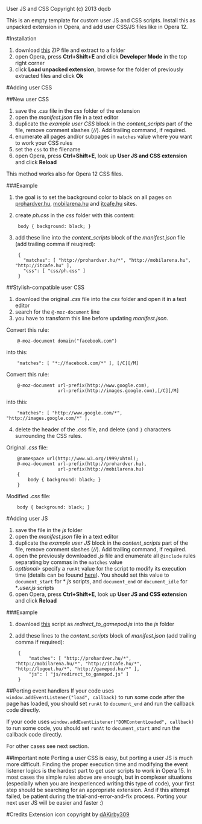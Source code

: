 User JS and CSS
Copyright (c) 2013 dqdb

This is an empty template for custom user JS and CSS scripts. Install this as unpacked extension in Opera, and add user CSS/JS files like in Opera 12.

#Installation
1. download [this](https://github.com/dqdb/opera-extensions/blob/master/user-js-css/template.zip) ZIP file and extract to a folder
2. open Opera, press **Ctrl+Shift+E** and click **Developer Mode** in the top right corner
3. click **Load unpacked extension**, browse for the folder of previously extracted files and click **Ok**

#Adding user CSS

##New user CSS
1. save the *.css* file in the *css* folder of the extension
2. open the *manifest.json* file in a text editor
3. duplicate the *example user CSS* block in the *content_scripts* part of the file, remove comment slashes (*//*). Add trailing command, if required.
3. enumerate all pages and/or subpages in ``matches`` value where you want to work your CSS rules
4. set the ``css`` to the filename
5. open Opera, press **Ctrl+Shift+E**, look up **User JS and CSS extension** and click **Reload**

This method works also for Opera 12 CSS files.

###Example
1. the goal is to set the background color to black on all pages on [prohardver.hu](http://prohardver.hu), [mobilarena.hu](http://mobilarena.hu) and [itcafe.hu](http://itcafe.hu) sites.
2. create *ph.css* in the *css* folder with this content:

        body { background: black; }
3. add these line into the *content_scripts* block of the *manifest.json* file (add trailing comma if reuqired):

        {
          "matches": [ "http://prohardver.hu/*", "http://mobilarena.hu", "http://itcafe.hu" ], 
          "css": [ "css/ph.css" ] 
        }


##Stylish-compatible user CSS
1. download the original *.css* file into the *css* folder and open it in a text editor
2. search for the ``@-moz-document`` line
3. you have to transform this line before updating *manifest.json*. 

 Convert this rule:

        @-moz-document domain("facebook.com")

 into this:

        "matches": [ "*://facebook.com/*" ], [/C][/M]

 Convert this rule:

        @-moz-document url-prefix(http://www.google.com),
                       url-prefix(http://images.google.com),[/C][/M]

 into this:

        "matches": [ "http://www.google.com/*", "http://images.google.com/*" ],

4. delete the header of the *.css* file, and delete ``{``and ``}`` characters surrounding the CSS rules.

 Original *.css* file:

        @namespace url(http://www.w3.org/1999/xhtml);
        @-moz-document url-prefix(http://prohardver.hu),
                       url-prefix(http://mobilarena.hu)
        {
            body { background: black; }
        }

 Modified *.css* file:

        body { background: black; }


#Adding user JS
1. save the file in the *js* folder
2. open the *manifest.json* file in a text editor
3. duplicate the *example user JS* block in the *content_scripts* part of the file, remove comment slashes (*//*). Add trailing command, if required.
4. open the previously downloaded *.js* file and enumerate all ``@include`` rules separating by commas in the ``matches`` value
5. *opttional>* specify a ``runAt`` value for the script to modify its execution time (details can be fouund [here](https://developer.chrome.com/extensions/content_scripts.html)). You should set this value to ``document_start`` for **.js* scripts, and ``document_end`` or ``document_idle`` for **.user.js* scripts
6. open Opera, press **Ctrl+Shift+E**, look up **User JS and CSS extension** and click **Reload**

###Example
1. download [this](http://userscripts.org/scripts/review/69696) script as *redirect_to_gamepod.js* into the *js* folder
2. add these lines to the *content_scripts* block of *manifest.json* (add trailing comma if required):

        { 
            "matches": [ "http://prohardver.hu/*", "http://mobilarena.hu/*", "http://itcafe.hu/*", "http://logout.hu/*", "http://gamepod.hu/*" ], 
            "js": [ "js/redirect_to_gamepod.js" ] 
        } 

##Porting event handlers
If your code uses ``window.addEventListener("load", callback)`` to run some code after the page has loaded, you should set ``runAt`` to ``document_end`` and run the callback code directly.

If your code uses ``window.addEventListener("DOMContentLoaded", callback)`` to run some code, you should set ``runAt`` to ``document_start`` and run the callback code directly.

For other cases see next section.

##Important note
Porting a user CSS is easy, but porting a user JS is much more difficult. Finding the proper execution time and modifying the event listener logics is the hardest part to get user scripts to work in Opera 15. In most cases the simple rules above are enough, but in complexer situations (especially when you are inexperienced writing this type of code), your first step should be searching for an appropriate extension. And if this attempt failed, be patient during the trial-and-error-and-fix process. Porting your next user JS will be easier and faster :)

#Credits
Extension icon copyright by [dAKirby309](http://www.iconarchive.com/show/windows-8-metro-icons-by-dakirby309/Apps-Notepad-Metro-icon.html)
